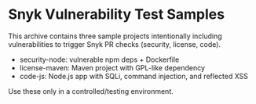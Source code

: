 # Snyk Vulnerability Test Samples

This archive contains three sample projects intentionally including vulnerabilities to trigger Snyk PR checks (security, license, code).

- security-node: vulnerable npm deps + Dockerfile
- license-maven: Maven project with GPL-like dependency
- code-js: Node.js app with SQLi, command injection, and reflected XSS

Use these only in a controlled/testing environment.

